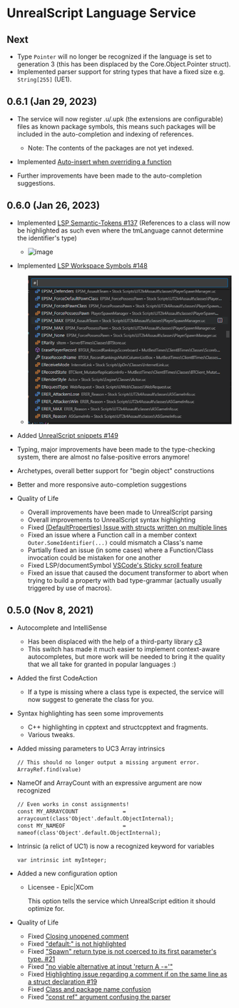 # UnrealScript Language Service

## Next

- Type ```Pointer``` will no longer be recognized if the language is set to generation 3 (this has been displaced by the Core.Object.Pointer struct).
- Implemented parser support for string types that have a fixed size e.g. ```String[255]``` (UE1).

## 0.6.1 (Jan 29, 2023)

- The service will now register .u/.upk (the extensions are configurable) files as known package symbols, this means such packages will be included in the auto-completion and indexing of references.
  - Note: The contents of the packages are not yet indexed.

- Implemented [Auto-insert when overriding a function](https://github.com/EliotVU/UnrealScript-Language-Service/issues/153)
- Further improvements have been made to the auto-completion suggestions.

## 0.6.0 (Jan 26, 2023)

- Implemented [LSP Semantic-Tokens #137](https://github.com/EliotVU/UnrealScript-Language-Service/issues/137) (References to a class will now be highlighted as such even where the tmLanguage cannot determine the identifier's type)
  - ![image](https://user-images.githubusercontent.com/808593/211020346-38724ace-2fbe-4d92-b68c-69640ded824f.png)

- Implemented [LSP Workspace Symbols #148](https://github.com/EliotVU/UnrealScript-Language-Service/issues/148)
  - ![image](./docs/media/workspaceSymbols.png)

- Added [UnrealScript snippets #149](https://github.com/EliotVU/UnrealScript-Language-Service/issues/149)

- Typing, major improvements have been made to the type-checking system, there are almost no false-positive errors anymore!
- Archetypes, overall better support for "begin object" constructions
- Better and more responsive auto-completion suggestions

- Quality of Life
  - Overall improvements have been made to UnrealScript parsing
  - Overall improvements to UnrealScript syntax highlighting
  - Fixed [(DefaultProperties) Issue with structs written on multiple lines](https://github.com/EliotVU/UnrealScript-Language-Service/issues/138)
  - Fixed an issue where a Function call in a member context ```Outer.SomeIdentifier(...)``` could mismatch a Class's name
  - Partially fixed an issue (in some cases) where a Function/Class invocation could be mistaken for one another
  - Fixed LSP/documentSymbol [VSCode's Sticky scroll feature](https://github.com/EliotVU/UnrealScript-Language-Service/issues/148)
  - Fixed an issue that caused the document transformer to abort when trying to build a property with bad type-grammar (actually usually triggered by use of  macros).

## 0.5.0 (Nov 8, 2021)

- Autocomplete and IntelliSense
  - Has been displaced with the help of a third-party library [c3](https://github.com/mike-lischke/antlr4-c3)
  - This switch has made it much easier to implement context-aware autocompletes, but more work will be needed to bring it the quality that we all take for granted in popular languages :)

- Added the first CodeAction
  - If a type is missing where a class type is expected, the service will now suggest to generate the class for you.

- Syntax highlighting has seen some improvements
  - C++ highlighting in cpptext and structcpptext and fragments.
  - Various tweaks.

- Added missing parameters to UC3 Array intrinsics

    ```UnrealScript
    // This should no longer output a missing argument error.
    ArrayRef.find(value)
    ```

- NameOf and ArrayCount with an expressive argument are now recognized

    ```UnrealScript
    // Even works in const assignments!
    const MY_ARRAYCOUNT              = arraycount(class'Object'.default.ObjectInternal);
    const MY_NAMEOF                  = nameof(class'Object'.default.ObjectInternal);
    ```

- Intrinsic (a relict of UC1) is now a recognized keyword for variables

    ```UnrealScript
    var intrinsic int myInteger;
    ```

- Added a new configuration option
  - Licensee - Epic|XCom

    This option tells the service which UnrealScript edition it should optimize for.

- Quality of Life
  - Fixed [Closing unopened comment](https://github.com/EliotVU/UnrealScript-Language-Service/issues/28)
  - Fixed ["default:" is not highlighted](https://github.com/EliotVU/UnrealScript-Language-Service/issues/22)
  - Fixed ["Spawn" return type is not coerced to its first parameter's type. #21](https://github.com/EliotVU/UnrealScript-Language-Service/issues/21)
  - Fixed ["no viable alternative at input 'return A -='"](https://github.com/EliotVU/UnrealScript-Language-Service/issues/20)
  - Fixed [Highlighting issue regarding a comment if on the same line as a struct declaration #19](https://github.com/EliotVU/UnrealScript-Language-Service/issues/19)
  - Fixed [Class and package name confusion](https://github.com/EliotVU/UnrealScript-Language-Service/issues/15)
  - Fixed ["const ref" argument confusing the parser](https://github.com/EliotVU/UnrealScript-Language-Service/issues/14)
